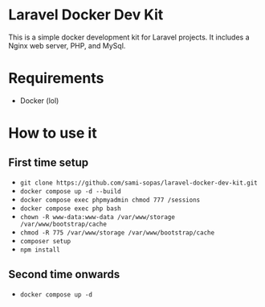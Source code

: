 # Laravel Docker Dev Kit

This is a simple docker development kit for Laravel projects. It includes a Nginx web server, PHP, and MySql.

# Requirements

- Docker (lol)

# How to use it

## First time setup

- `git clone https://github.com/sami-sopas/laravel-docker-dev-kit.git`
- `docker compose up -d --build`
- `docker compose exec phpmyadmin chmod 777 /sessions`
- `docker compose exec php bash`
- `chown -R www-data:www-data /var/www/storage /var/www/bootstrap/cache`
- `chmod -R 775 /var/www/storage /var/www/bootstrap/cache`
- `composer setup`
- `npm install`

## Second time onwards

- `docker compose up -d`


